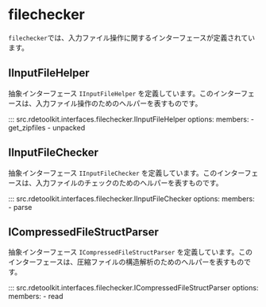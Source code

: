 # filechecker

`filechecker`では、入力ファイル操作に関するインターフェースが定義されています。

## IInputFileHelper

抽象インターフェース `IInputFileHelper` を定義しています。このインターフェースは、入力ファイル操作のためのヘルパーを表すものです。

::: src.rdetoolkit.interfaces.filechecker.IInputFileHelper
    options:
        members:
            - get_zipfiles
            - unpacked

## IInputFileChecker

抽象インターフェース `IInputFileChecker` を定義しています。このインターフェースは、入力ファイルのチェックのためのヘルパーを表すものです。

::: src.rdetoolkit.interfaces.filechecker.IInputFileChecker
    options:
        members:
            - parse

## ICompressedFileStructParser

抽象インターフェース `ICompressedFileStructParser` を定義しています。このインターフェースは、圧縮ファイルの構造解析のためのヘルパーを表すものです。

::: src.rdetoolkit.interfaces.filechecker.ICompressedFileStructParser
    options:
        members:
            - read
